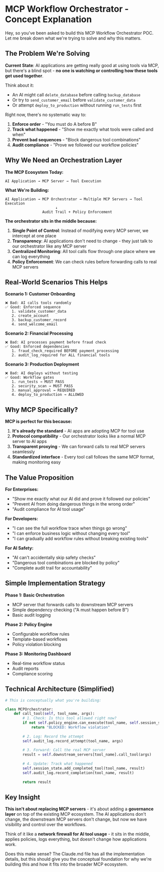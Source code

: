 # MCP Workflow Orchestrator - Concept Explanation

Hey, so you've been asked to build this MCP Workflow Orchestrator POC. Let me break down what we're trying to solve and why this matters.

## The Problem We're Solving

**Current State**: AI applications are getting really good at using tools via MCP, but there's a blind spot - **no one is watching or controlling how these tools get used together**.

Think about it:
- An AI might call `delete_database` before calling `backup_database`
- Or try to `send_customer_email` before `validate_customer_data`  
- Or attempt `deploy_to_production` without running `run_tests` first

Right now, there's no systematic way to:
1. **Enforce order** - "You must do A before B"
2. **Track what happened** - "Show me exactly what tools were called and when"
3. **Prevent bad sequences** - "Block dangerous tool combinations"
4. **Audit compliance** - "Prove we followed our workflow policies"

## Why We Need an Orchestration Layer

**The MCP Ecosystem Today:**
```
AI Application → MCP Server → Tool Execution
```

**What We're Building:**
```
AI Application → MCP Orchestrator → Multiple MCP Servers → Tool Execution
                       ↓
                 Audit Trail + Policy Enforcement
```

**The orchestrator sits in the middle because:**

1. **Single Point of Control**: Instead of modifying every MCP server, we intercept at one place
2. **Transparency**: AI applications don't need to change - they just talk to our orchestrator like any MCP server
3. **Centralized Monitoring**: All tool calls flow through one place where we can log everything
4. **Policy Enforcement**: We can check rules before forwarding calls to real MCP servers

## Real-World Scenarios This Helps

**Scenario 1: Customer Onboarding**
```
❌ Bad: AI calls tools randomly
✅ Good: Enforced sequence
   1. validate_customer_data
   2. create_account  
   3. backup_customer_record
   4. send_welcome_email
```

**Scenario 2: Financial Processing**
```
❌ Bad: AI processes payment before fraud check
✅ Good: Enforced dependencies
   1. fraud_check_required BEFORE payment_processing
   2. audit_log_required for ALL financial tools
```

**Scenario 3: Production Deployment**
```
❌ Bad: AI deploys without testing
✅ Good: Workflow gates
   1. run_tests → MUST PASS
   2. security_scan → MUST PASS  
   3. manual_approval → REQUIRED
   4. deploy_to_production → ALLOWED
```

## Why MCP Specifically?

**MCP is perfect for this because:**

1. **It's already the standard** - AI apps are adopting MCP for tool use
2. **Protocol compatibility** - Our orchestrator looks like a normal MCP server to AI apps
3. **Transparent proxying** - We can forward calls to real MCP servers seamlessly
4. **Standardized interface** - Every tool call follows the same MCP format, making monitoring easy

## The Value Proposition

**For Enterprises:**
- "Show me exactly what our AI did and prove it followed our policies"
- "Prevent AI from doing dangerous things in the wrong order"
- "Audit compliance for AI tool usage"

**For Developers:**
- "I can see the full workflow trace when things go wrong"
- "I can enforce business logic without changing every tool"
- "I can gradually add workflow rules without breaking existing tools"

**For AI Safety:**
- "AI can't accidentally skip safety checks"
- "Dangerous tool combinations are blocked by policy"
- "Complete audit trail for accountability"

## Simple Implementation Strategy

**Phase 1: Basic Orchestration**
- MCP server that forwards calls to downstream MCP servers
- Simple dependency checking ("A must happen before B")
- Basic audit logging

**Phase 2: Policy Engine**  
- Configurable workflow rules
- Template-based workflows
- Policy violation blocking

**Phase 3: Monitoring Dashboard**
- Real-time workflow status
- Audit reports
- Compliance scoring

## Technical Architecture (Simplified)

```python
# This is conceptually what you're building:

class MCPOrchestrator:
    def call_tool(self, tool_name, args):
        # 1. Check: Is this tool allowed right now?
        if not self.policy_engine.can_execute(tool_name, self.session_state):
            return "BLOCKED: Workflow violation"
        
        # 2. Log: Record the attempt
        self.audit_log.record_attempt(tool_name, args)
        
        # 3. Forward: Call the real MCP server
        result = self.downstream_servers[tool_name].call_tool(args)
        
        # 4. Update: Track what happened
        self.session_state.add_completed_tool(tool_name, result)
        self.audit_log.record_completion(tool_name, result)
        
        return result
```

## Key Insight

**This isn't about replacing MCP servers** - it's about adding a **governance layer** on top of the existing MCP ecosystem. The AI applications don't change, the downstream MCP servers don't change, but now we have visibility and control over the workflows.

Think of it like a **network firewall for AI tool usage** - it sits in the middle, applies policies, logs everything, but doesn't change how applications work.

Does this make sense? The Claude.md file has all the implementation details, but this should give you the conceptual foundation for why we're building this and how it fits into the broader MCP ecosystem.